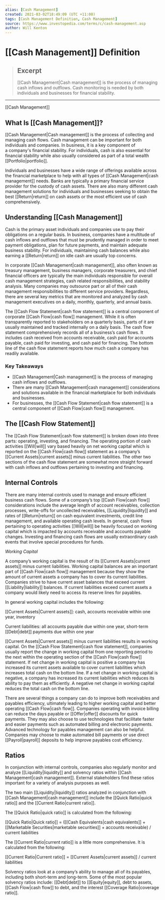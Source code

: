 ```yaml
---
alias: [Cash Management]
created: 2021-03-02T18:49:09 (UTC +11:00)
tags: [Cash Management Definition, Cash Management]
source: https://www.investopedia.com/terms/c/cash-management.asp
author: Will Kenton
---
```


# [[Cash Management]] Definition

> ## Excerpt
> [[Cash Management|Cash management]] is the process of managing cash inflows and outflows. Cash monitoring is needed by both individuals and businesses for financial stability.

---

[[Cash Management]]
## What Is [[Cash Management]]?

[[Cash Management|Cash management]] is the process of collecting and managing cash flows. Cash management can be important for both individuals and companies. In business, it is a key component of a company's financial stability. For individuals, cash is also essential for financial stability while also usually considered as part of a total wealth [[Portfolio|portfolio]].

Individuals and businesses have a wide range of offerings available across the financial marketplace to help with all types of [[Cash Management|cash management]] needs. Banks are typically a primary financial service provider for the custody of cash assets. There are also many different cash management solutions for individuals and businesses seeking to obtain the best [[Return|return]] on cash assets or the most efficient use of cash comprehensively.

## Understanding [[Cash Management]]

Cash is the primary asset individuals and companies use to pay their obligations on a regular basis. In business, companies have a multitude of cash inflows and outflows that must be prudently managed in order to meet payment obligations, plan for future payments, and maintain adequate business stability. For individuals, maintaining cash balances while also earning a [[Return|return]] on idle cash are usually top concerns.

In corporate [[Cash Management|cash management]], also often known as treasury management, business managers, corporate treasurers, and chief financial officers are typically the main individuals responsible for overall cash management strategies, cash related responsibilities, and stability analysis. Many companies may outsource part or all of their cash management responsibilities to different service providers. Regardless, there are several key metrics that are monitored and analyzed by cash management executives on a daily, monthly, quarterly, and annual basis.

The [[Cash Flow Statement|cash flow statement]] is a central component of corporate [[Cash Flow|cash flow]] management. While it is often transparently reported to stakeholders on a quarterly basis, parts of it are usually maintained and tracked internally on a daily basis. The cash flow statement comprehensively records all of a business’s cash flows. It includes cash received from accounts receivable, cash paid for accounts payable, cash paid for investing, and cash paid for financing. The bottom line of the cash flow statement reports how much cash a company has readily available.

### Key Takeaways

-   [[Cash Management|Cash management]] is the process of managing cash inflows and outflows.
-   There are many [[Cash Management|cash management]] considerations and solutions available in the financial marketplace for both individuals and businesses.
-   For businesses, the [[Cash Flow Statement|cash flow statement]] is a central component of [[Cash Flow|cash flow]] management.

## The [[Cash Flow Statement]]

The [[Cash Flow Statement|cash flow statement]] is broken down into three parts: operating, investing, and financing. The operating portion of cash activities [[Will|will]] vary based heavily on net working capital which is reported on the [[Cash Flow|cash flow]] statement as a company’s [[Current Assets|current assets]] minus current liabilities. The other two sections of the cash flow statement are somewhat more straight forward with cash inflows and outflows pertaining to investing and financing.

## Internal Controls

There are many internal controls used to manage and ensure efficient business cash flows. Some of a company’s top [[Cash Flow|cash flow]] considerations include the average length of account receivables, collection processes, write-offs for uncollected receivables, [[Liquidity|liquidity]] and rates of [[Return|return]] on cash equivalent investments, credit line management, and available operating cash levels. In general, cash flows pertaining to operating activities [[Will|will]] be heavily focused on working capital which is impacted by accounts receivable and accounts payable changes. Investing and financing cash flows are usually extraordinary cash events that involve special procedures for funds.

_Working Capital_

A company’s working capital is the result of its [[Current Assets|current assets]] minus current liabilities. Working capital balances are an important part of [[Cash Flow|cash flow]] management because they show the amount of current assets a company has to cover its current liabilities. Companies strive to have current asset balances that exceed current [[Liability|liability]] balances. If current liabilities exceed current assets a company would likely need to access its reserve lines for payables.

In general working capital includes the following:

[[Current Assets|Current assets]]: cash, accounts receivable within one year, inventory

Current liabilities: all accounts payable due within one year, short-term [[Debt|debt]] payments due within one year

[[Current Assets|Current assets]] minus current liabilities results in working capital. On the [[Cash Flow Statement|cash flow statement]], companies usually report the change in working capital from one reporting period to the next within the operating section of the [[Cash Flow|cash flow]] statement. If net change in working capital is positive a company has increased its current assets available to cover current liabilities which increases total cash on the bottom line. If a net change in working capital is negative, a company has increased its current liabilities which reduces its ability to pay them as efficiently. A negative net change in working capital reduces the total cash on the bottom line.

There are several things a company can do to improve both receivables and payables efficiency, ultimately leading to higher working capital and better operating [[Cash Flow|cash flow]]. Companies operating with invoice billing can reduce the days payable or [[Offer|offer]] discounts for quick payments. They may also choose to use technologies that facilitate faster and easier payments such as automated billing and electronic payments. Advanced technology for payables management can also be helpful. Companies may choose to make automated bill payments or use direct [[Payroll|payroll]] deposits to help improve payables cost efficiency.

## Ratios

In conjunction with internal controls, companies also regularly monitor and analyze [[Liquidity|liquidity]] and solvency ratios within [[Cash Management|cash management]]. External stakeholders find these ratios important for a variety of analysis purposes as well.

The two main [[Liquidity|liquidity]] ratios analyzed in conjunction with [[Cash Management|cash management]] include the [[Quick Ratio|quick ratio]] and the [[Current Ratio|current ratio]].

The [[Quick Ratio|quick ratio]] is calculated from the following:

[[Quick Ratio|Quick ratio]] = ([[Cash Equivalents|cash equivalents]] + [[Marketable Securities|marketable securities]] + accounts receivable) / current liabilities

The [[Current Ratio|current ratio]] is a little more comprehensive. It is calculated from the following:

[[Current Ratio|Current ratio]] = [[Current Assets|current assets]] / current liabilities

Solvency ratios look at a company’s ability to manage all of its payables, including both short-term and long-term. Some of the most popular solvency ratios include: [[Debt|debt]] to [[Equity|equity]], debt to assets, [[Cash Flow|cash flow]] to debt, and the interest [[Coverage Ratio|coverage ratio]].
